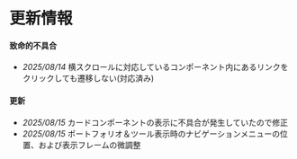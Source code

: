 # 更新情報
#### 致命的不具合
- *2025/08/14* 横スクロールに対応しているコンポーネント内にあるリンクをクリックしても遷移しない(対応済み)

#### 更新
- *2025/08/15* カードコンポーネントの表示に不具合が発生していたので修正
- *2025/08/15* ポートフォリオ＆ツール表示時のナビゲーションメニューの位置、および表示フレームの微調整
